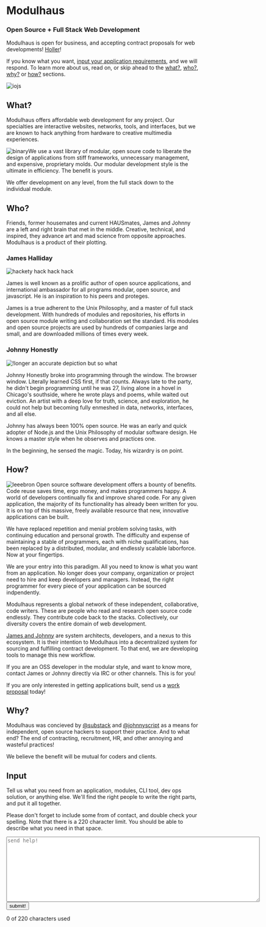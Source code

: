 # Modulhaus

### Open Source + Full Stack Web Development

Modulhaus is open for business, and accepting contract proposals for web developments!  [Holler](#input)!

If you know what you want, [input your application requirements](#input), and we will respond.  To learn more about us, read on, or skip ahead to the [what?](#what-), [who?](/#who-), [why?](/#why-) or [how?](/#how-) sections.

![iojs](iojs.svg)
##  What?

Modulhaus offers affordable web development for any project.  Our specialties are interactive websites, networks, tools, and interfaces, but we are known to hack anything from hardware to creative multimedia experiences.  

![binary](binary.png)We use a vast library of modular, open soure code to liberate the design of applications from stiff frameworks, unnecessary management, and expensive, proprietary molds.  Our modular development style is the ultimate in efficiency.  The benefit is yours.

We offer development on any level, from the full stack down to the individual module.  


## Who?

Friends, former housemates and current HAUSmates, James and Johnny are a left and right brain that met in the middle.  Creative, technical, and inspired, they advance art and mad science from opposite approaches.  Modulhaus is a product of their plotting.

### James Halliday

![hackety hack hack hack](substack.jpg)

James is well known as a prolific author of open source applications, and international ambassador for all programs modular, open source, and javascript.  He is an inspiration to his peers and proteges.  

James is a true adherent to the Unix Philosophy, and a master of full stack development.  With hundreds of modules and repositories, his efforts in open source module writing and collaboration set the standard.  His modules and open source projects are used by hundreds of companies large and small, and are downloaded millions of times every week. 

###  Johnny Honestly

![!longer an accurate depiction but so what](johnnyscript.jpg)

Johnny Honestly broke into programming through the window.  The browser window. Literally learned CSS first, if that counts.  Always late to the party, he didn't begin programming until he was 27, living alone in a hovel in Chicago's southside, where he wrote plays and poems, while waited out eviction.  An artist with a deep love for truth, science, and exploration, he could not help but becoming fully enmeshed in data, networks, interfaces, and all else. 

Johnny has always been 100% open source.  He was an early and quick adopter of Node.js and the Unix Philosophy of modular software design.  He knows a master style when he observes and practices one.  

In the beginning, he sensed the magic.  Today, his wizardry is on point.

## How?

![leeebron](lebron.png) Open source software development offers a bounty of benefits.  Code reuse saves time, ergo money, and makes programmers happy.  A world of developers continually fix and improve shared code.  For any given application, the majority of its functionality has already been written for you.  It is on top of this massive, freely available resource that new, innovative applications can be built.

We have replaced repetition and menial problem solving tasks, with continuing education and personal growth.  The difficulty and expense of maintaining a stable of programmers, each with niche qualifications, has been replaced by a distributed, modular, and endlessly scalable laborforce.  Now at your fingertips.

We are your entry into this paradigm.  All you need to know is what you want from an application.  No longer does your company, organization or project need to hire and keep developers and managers.  Instead, the right programmer for every piece of your application can be sourced indpendently.

Modulhaus represents a global network of these independent, collaborative, code writers.  These are people who read and research open source code endlessly.  They contribute code back to the stacks.  Collectively, our diversity covers the entire domain of web development.

[James and Johnny](#who-) are system architects, developers, and a nexus to this ecosystem.  It is their intention to Modulhaus into a decentralized system for sourcing and fulfilling contract development.  To that end, we are developing tools to manage this new workflow. 

If you are an OSS developer in the modular style, and want to know more, contact James or Johnny directly via IRC or other channels.  This is for you!

If you are only interested in getting applications built, send us a [work proposal](#input) today!

## Why?

Modulhaus was concieved by [@substack](https://twitter.com/substack) and [@johnnyscript](https://twitter.com/johnnyscript) as a means for independent, open source hackers to support their practice.  And to what end?  The end of contracting, recruitment, HR, and other annoying and wasteful practices!  

We believe the benefit will be mutual for coders and clients.


## Input

Tell us what you need from an application, modules, CLI tool, dev ops solution, or anything else.  We'll find the right people to write the right parts, and put it all together.

Please don't forget to include some from of contact, and double check your spelling.  Note that there is a 220 character limit.  You should be able to describe what you need in that space.  

<form id="form" action="/contact" method="POST">
  <textarea id="contactForm" rows="11" cols="80" name="contact" placeholder="send help!"></textarea>
  <button id="contactButton">submit!</button>
  <p><span id="chars">0</span> of 220 characters used</p>
</form>

<div style="display:none">
##  Agency

Indpendent, open source hackers posess their own agency.  We are the code writers.  We grok the complex of modules and APIs.  We follow certain principles which allow us to collaborate and  write interoperative programs, without interoperative project managers, recruiters, and HR buffers.

We are the agents.  We are agents for ourselves, and for each other.  

Modulhaus exists to promote and enable the work of such agents, whether through contracts and negotiations, or as a representative of their interests.  To that end, we are exploring all kinds of ways to support people and projects.  

If you are seeking modular contract work, or wish to explore other options, reach through the nets to contact an [operator](#operators) about becoming an agent, or thru the system:
</div>
